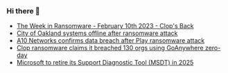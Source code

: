 ### Hi there 👋

<!--START_SECTION:feed-->
* [The Week in Ransomware - February 10th 2023 - Clop's Back](https://www.bleepingcomputer.com/news/security/the-week-in-ransomware-february-10th-2023-clops-back/)
* [City of Oakland systems offline after ransomware attack](https://www.bleepingcomputer.com/news/security/city-of-oakland-systems-offline-after-ransomware-attack/)
* [A10 Networks confirms data breach after Play ransomware attack](https://www.bleepingcomputer.com/news/security/a10-networks-confirms-data-breach-after-play-ransomware-attack/)
* [Clop ransomware claims it breached 130 orgs using GoAnywhere zero-day](https://www.bleepingcomputer.com/news/security/clop-ransomware-claims-it-breached-130-orgs-using-goanywhere-zero-day/)
* [Microsoft to retire its Support Diagnostic Tool (MSDT) in 2025](https://www.bleepingcomputer.com/news/microsoft/microsoft-to-retire-its-support-diagnostic-tool-msdt-in-2025/)
<!--END_SECTION:feed-->

<!--
**frankenk/frankenk** is a ✨ _special_ ✨ repository because its `README.md` (this file) appears on your GitHub profile.

Here are some ideas to get you started:

- 🔭 I’m currently working on ...
- 🌱 I’m currently learning ...
- 👯 I’m looking to collaborate on ...
- 🤔 I’m looking for help with ...
- 💬 Ask me about ...
- 📫 How to reach me: ...
- 😄 Pronouns: ...
- ⚡ Fun fact: ...
-->



